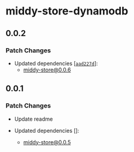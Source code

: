 # middy-store-dynamodb

## 0.0.2

### Patch Changes

- Updated dependencies [[`aad227d`](https://github.com/zirkelc/middy-store/commit/aad227d8a1c7c7cffb27e9ce54aa41fb3ffccb69)]:
  - middy-store@0.0.6

## 0.0.1

### Patch Changes

- Update readme

- Updated dependencies []:
  - middy-store@0.0.5
